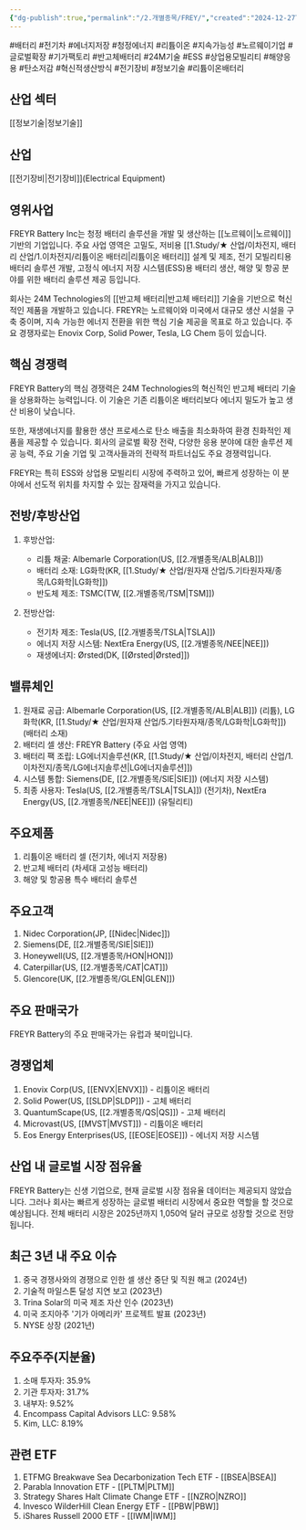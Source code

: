 ```yaml
---
{"dg-publish":true,"permalink":"/2.개별종목/FREY/","created":"2024-12-27T09:51:58.311+09:00","updated":"2025-06-03T20:05:59.093+09:00"}
---
```


#배터리 #전기차 #에너지저장 #청정에너지 #리튬이온 #지속가능성 #노르웨이기업 #글로벌확장 #기가팩토리 #반고체배터리 #24M기술 #ESS #상업용모빌리티 #해양응용 #탄소저감 #혁신적생산방식 #전기장비 #정보기술 #리튬이온배터리

## 산업 섹터

[[정보기술\|정보기술]]

## 산업

[[전기장비\|전기장비]](Electrical Equipment)

## 영위사업

FREYR Battery Inc는 청정 배터리 솔루션을 개발 및 생산하는 [[노르웨이\|노르웨이]] 기반의 기업입니다. 주요 사업 영역은 고밀도, 저비용 [[1.Study/★ 산업/이차전지, 배터리 산업/1.이차전지/리튬이온 배터리\|리튬이온 배터리]] 설계 및 제조, 전기 모빌리티용 배터리 솔루션 개발, 고정식 에너지 저장 시스템(ESS)용 배터리 생산, 해양 및 항공 분야를 위한 배터리 솔루션 제공 등입니다. 

회사는 24M Technologies의 [[반고체 배터리\|반고체 배터리]] 기술을 기반으로 혁신적인 제품을 개발하고 있습니다. FREYR는 노르웨이와 미국에서 대규모 생산 시설을 구축 중이며, 지속 가능한 에너지 전환을 위한 핵심 기술 제공을 목표로 하고 있습니다. 주요 경쟁자로는 Enovix Corp, Solid Power, Tesla, LG Chem 등이 있습니다.

## 핵심 경쟁력

FREYR Battery의 핵심 경쟁력은 24M Technologies의 혁신적인 반고체 배터리 기술을 상용화하는 능력입니다. 이 기술은 기존 리튬이온 배터리보다 에너지 밀도가 높고 생산 비용이 낮습니다. 

또한, 재생에너지를 활용한 생산 프로세스로 탄소 배출을 최소화하여 환경 친화적인 제품을 제공할 수 있습니다. 회사의 글로벌 확장 전략, 다양한 응용 분야에 대한 솔루션 제공 능력, 주요 기술 기업 및 고객사들과의 전략적 파트너십도 주요 경쟁력입니다. 

FREYR는 특히 ESS와 상업용 모빌리티 시장에 주력하고 있어, 빠르게 성장하는 이 분야에서 선도적 위치를 차지할 수 있는 잠재력을 가지고 있습니다.

## 전방/후방산업

1. 후방산업:
    
    - 리튬 채굴: Albemarle Corporation(US, [[2.개별종목/ALB\|ALB]])
    - 배터리 소재: LG화학(KR, [[1.Study/★ 산업/원자재 산업/5.기타원자재/종목/LG화학\|LG화학]])
    - 반도체 제조: TSMC(TW, [[2.개별종목/TSM\|TSM]])
    
2. 전방산업:
    
    - 전기차 제조: Tesla(US, [[2.개별종목/TSLA\|TSLA]])
    - 에너지 저장 시스템: NextEra Energy(US, [[2.개별종목/NEE\|NEE]])
    - 재생에너지: Ørsted(DK, [[Ørsted\|Ørsted]])
    

## 밸류체인

1. 원재료 공급: Albemarle Corporation(US, [[2.개별종목/ALB\|ALB]]) (리튬), LG화학(KR, [[1.Study/★ 산업/원자재 산업/5.기타원자재/종목/LG화학\|LG화학]]) (배터리 소재)
2. 배터리 셀 생산: FREYR Battery (주요 사업 영역)
3. 배터리 팩 조립: LG에너지솔루션(KR, [[1.Study/★ 산업/이차전지, 배터리 산업/1.이차전지/종목/LG에너지솔루션\|LG에너지솔루션]])
4. 시스템 통합: Siemens(DE, [[2.개별종목/SIE\|SIE]]) (에너지 저장 시스템)
5. 최종 사용자: Tesla(US, [[2.개별종목/TSLA\|TSLA]]) (전기차), NextEra Energy(US, [[2.개별종목/NEE\|NEE]]) (유틸리티)

## 주요제품

1. 리튬이온 배터리 셀 (전기차, 에너지 저장용)
2. 반고체 배터리 (차세대 고성능 배터리)
3. 해양 및 항공용 특수 배터리 솔루션

## 주요고객

1. Nidec Corporation(JP, [[Nidec\|Nidec]])
2. Siemens(DE, [[2.개별종목/SIE\|SIE]])
3. Honeywell(US, [[2.개별종목/HON\|HON]])
4. Caterpillar(US, [[2.개별종목/CAT\|CAT]])
5. Glencore(UK, [[2.개별종목/GLEN\|GLEN]])

## 주요 판매국가

FREYR Battery의 주요 판매국가는 유럽과 북미입니다.

## 경쟁업체

1. Enovix Corp(US, [[ENVX\|ENVX]]) - 리튬이온 배터리
2. Solid Power(US, [[SLDP\|SLDP]]) - 고체 배터리
3. QuantumScape(US, [[2.개별종목/QS\|QS]]) - 고체 배터리
4. Microvast(US, [[MVST\|MVST]]) - 리튬이온 배터리
5. Eos Energy Enterprises(US, [[EOSE\|EOSE]]) - 에너지 저장 시스템

## 산업 내 글로벌 시장 점유율

FREYR Battery는 신생 기업으로, 현재 글로벌 시장 점유율 데이터는 제공되지 않았습니다. 그러나 회사는 빠르게 성장하는 글로벌 배터리 시장에서 중요한 역할을 할 것으로 예상됩니다. 전체 배터리 시장은 2025년까지 1,050억 달러 규모로 성장할 것으로 전망됩니다.

## 최근 3년 내 주요 이슈

1. 중국 경쟁사와의 경쟁으로 인한 셀 생산 중단 및 직원 해고 (2024년)
2. 기술적 마일스톤 달성 지연 보고 (2023년)
3. Trina Solar의 미국 제조 자산 인수 (2023년)
4. 미국 조지아주 '기가 아메리카' 프로젝트 발표 (2023년)
5. NYSE 상장 (2021년)

## 주요주주(지분율)

1. 소매 투자자: 35.9%
2. 기관 투자자: 31.7%
3. 내부자: 9.52%
4. Encompass Capital Advisors LLC: 9.58%
5. Kim, LLC: 8.19%

## 관련 ETF

1. ETFMG Breakwave Sea Decarbonization Tech ETF - [[BSEA\|BSEA]]
2. Parabla Innovation ETF - [[PLTM\|PLTM]]
3. Strategy Shares Halt Climate Change ETF - [[NZRO\|NZRO]]
4. Invesco WilderHill Clean Energy ETF - [[PBW\|PBW]]
5. iShares Russell 2000 ETF - [[IWM\|IWM]]